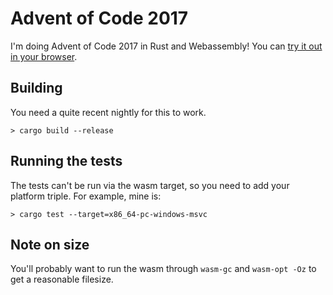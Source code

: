 # Advent of Code 2017

I'm doing Advent of Code 2017 in Rust and Webassembly! You can [try it out
in your browser](https://github.com/steveklabnik/aoc2017).

## Building

You need a quite recent nightly for this to work.

```
> cargo build --release
```

## Running the tests

The tests can't be run via the wasm target, so you need to add
your platform triple. For example, mine is:

```
> cargo test --target=x86_64-pc-windows-msvc
```

## Note on size

You'll probably want to run the wasm through `wasm-gc` and `wasm-opt -Oz` to get a reasonable filesize.
